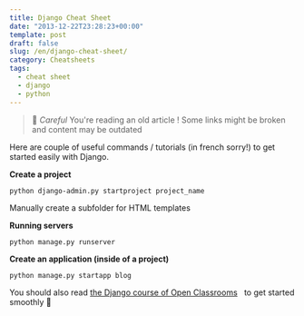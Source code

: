 ```yaml
---
title: Django Cheat Sheet
date: "2013-12-22T23:28:23+00:00"
template: post
draft: false
slug: /en/django-cheat-sheet/
category: Cheatsheets
tags:
  - cheat sheet
  - django
  - python
---
```



> 👴 _Careful_ You're reading an old article ! Some links might be broken and content may be outdated

Here are couple of useful commands / tutorials (in french sorry!) to get started easily with Django.

**Create a project**

```python django-admin.py startproject project_name```

Manually create a subfolder for HTML templates

**Running servers**

```python manage.py runserver```

**Create an application (inside of a project)** 

```python manage.py startapp blog```


You should also read [the Django course of Open Classrooms](http://openclassrooms.com/courses/developpez-votre-site-web-avec-le-framework-django)   to get started smoothly 🙂
